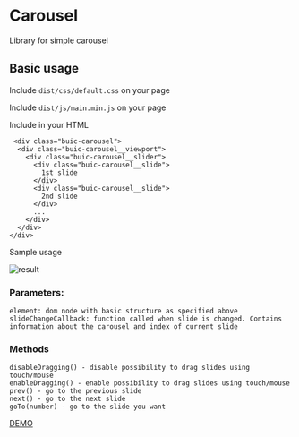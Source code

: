 # Carousel

Library for simple carousel

## Basic usage

Include `dist/css/default.css` on your page

Include `dist/js/main.min.js` on your page

Include in your HTML

    
     <div class="buic-carousel">
      <div class="buic-carousel__viewport">
        <div class="buic-carousel__slider">
          <div class="buic-carousel__slide">
            1st slide
          </div>
          <div class="buic-carousel__slide">
            2nd slide
          </div>
          ...
        </div>
      </div>
    </div>

Sample usage
    <script>
      const carousel = new Carousel({element: document.querySelector('.buic-carousel')});
    </script>

![result](https://cloud.githubusercontent.com/assets/1231144/20526748/b7265bf4-b0c5-11e6-8560-ff8ed2a93940.gif)

### Parameters:
    element: dom node with basic structure as specified above
    slideChangeCallback: function called when slide is changed. Contains information about the carousel and index of current slide

### Methods
        
    disableDragging() - disable possibility to drag slides using touch/mouse
    enableDragging() - enable possibility to drag slides using touch/mouse
    prev() - go to the previous slide
    next() - go to the next slide
    goTo(number) - go to the slide you want

[DEMO](https://brainly.github.io/ui-components/components/carousel/)
